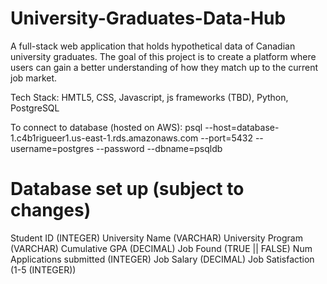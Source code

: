 # University-Graduates-Data-Hub
A full-stack web application that holds hypothetical data of Canadian university graduates. The goal of this project is to create a platform where users can gain a better understanding of how they match up to the current job market.

Tech Stack: HMTL5, CSS, Javascript, js frameworks (TBD), Python, PostgreSQL

To connect to database (hosted on AWS): psql --host=database-1.c4b1rigueer1.us-east-1.rds.amazonaws.com --port=5432 --username=postgres --password --dbname=psqldb


# Database set up (subject to changes)
Student ID (INTEGER)
University Name (VARCHAR)
University Program (VARCHAR)
Cumulative GPA (DECIMAL)
Job Found (TRUE || FALSE)
Num Applications submitted (INTEGER)
Job Salary (DECIMAL)
Job Satisfaction (1-5 (INTEGER))